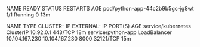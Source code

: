 NAME                               READY   STATUS    RESTARTS   AGE
pod/python-app-44c2b9b5gc-jg8wt    1/1     Running   0          13m

NAME                    TYPE            CLUSTER- IP      EXTERNAL- IP       PORT(S)         AGE
service/kubernetes      ClusterIP       10.92.0.1        <none>             443/TCP         18m
service/python-app      LoadBalancer    10.104.167.230   10.104.167.230     8000:32121/TCP  15m




